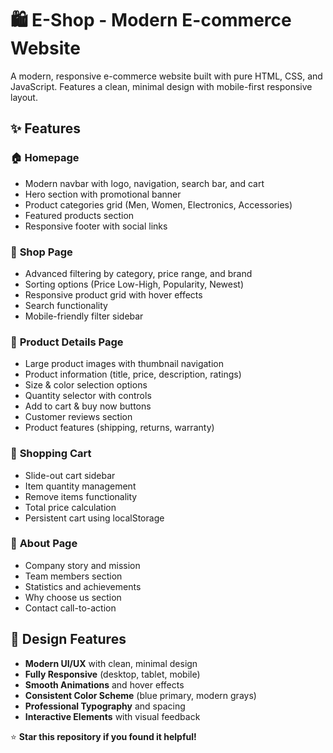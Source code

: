 # 🛍️ E-Shop - Modern E-commerce Website

A modern, responsive e-commerce website built with pure HTML, CSS, and JavaScript. Features a clean, minimal design with mobile-first responsive layout.

## ✨ Features

### 🏠 **Homepage**
- Modern navbar with logo, navigation, search bar, and cart
- Hero section with promotional banner
- Product categories grid (Men, Women, Electronics, Accessories)
- Featured products section
- Responsive footer with social links

### 🛒 **Shop Page**
- Advanced filtering by category, price range, and brand
- Sorting options (Price Low-High, Popularity, Newest)
- Responsive product grid with hover effects
- Search functionality
- Mobile-friendly filter sidebar

### 📱 **Product Details Page**
- Large product images with thumbnail navigation
- Product information (title, price, description, ratings)
- Size & color selection options
- Quantity selector with controls
- Add to cart & buy now buttons
- Customer reviews section
- Product features (shipping, returns, warranty)

### 🛒 **Shopping Cart**
- Slide-out cart sidebar
- Item quantity management
- Remove items functionality
- Total price calculation
- Persistent cart using localStorage

### 📄 **About Page**
- Company story and mission
- Team members section
- Statistics and achievements
- Why choose us section
- Contact call-to-action

## 🎨 Design Features

- **Modern UI/UX** with clean, minimal design
- **Fully Responsive** (desktop, tablet, mobile)
- **Smooth Animations** and hover effects
- **Consistent Color Scheme** (blue primary, modern grays)
- **Professional Typography** and spacing
- **Interactive Elements** with visual feedback


⭐ **Star this repository if you found it helpful!**

